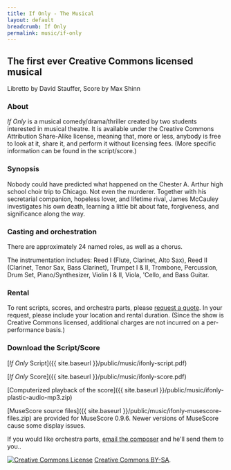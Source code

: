 ```yaml
---
title: If Only - The Musical
layout: default
breadcrumb: If Only
permalink: music/if-only
---
```


## The first ever Creative Commons licensed musical

Libretto by David Stauffer, Score by Max Shinn

### About

*If Only* is a musical comedy/drama/thriller created by two students
interested in musical theatre. It is available under the Creative
Commons Attribution Share-Alike license, meaning that, more or less,
anybody is free to look at it, share it, and perform it without
licensing fees. (More specific information can be found in the
script/score.)

### Synopsis

Nobody could have predicted what happened on the Chester A. Arthur high
school choir trip to Chicago. Not even the murderer. Together with his
secretarial companion, hopeless lover, and lifetime rival, James
McCauley investigates his own death, learning a little bit about fate,
forgiveness, and significance along the way.

### Casting and orchestration

There are approximately 24 named roles, as well as a chorus.

The instrumentation includes: Reed I (Flute, Clarinet, Alto Sax), Reed
II (Clarinet, Tenor Sax, Bass Clarinet), Trumpet I & II, Trombone,
Percussion, Drum Set, Piano/Synthesizer, Violin I & II, Viola, 'Cello,
and Bass Guitar.

### Rental

To rent scripts, scores, and orchestra parts, please [request a
quote](mailto:admin-at-bernsteinforpresident-daht-com). In your request,
please include your location and rental duration. (Since the show is
Creative Commons licensed, additional charges are not incurred on a
per-performance basis.)

### Download the Script/Score

[*If Only* Script]({{ site.baseurl }}/public/music/ifonly-script.pdf)

[*If Only* Score]({{ site.baseurl }}/public/music/ifonly-score.pdf)

[Computerized playback of the score]({{ site.baseurl }}/public/music/ifonly-plastic-audio-mp3.zip)

[MuseScore source files]({{ site.baseurl }}/public/music/ifonly-musescore-files.zip) are provided
for MuseScore 0.9.6. Newer versions of MuseScore cause some display
issues.

If you would like orchestra parts, [email the
composer](mailto:admin-at-bernsteinforpresident-daht-com) and he'll send
them to you..

<a rel="license" href="http://creativecommons.org/licenses/by-sa/3.0/"><img alt="Creative Commons License" style="border-width:0" src="http://i.creativecommons.org/l/by-sa/3.0/88x31.png" /></a> <a rel="license" href="http://creativecommons.org/licenses/by-sa/3.0/">Creative Commons BY-SA</a>.
